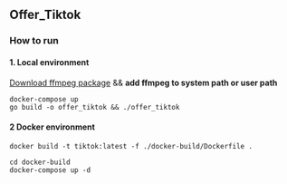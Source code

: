 ## Offer_Tiktok

### How to run

#### 1. Local environment
[Download ffmpeg package](https://ffmpeg.org/download.html) && **add ffmpeg to system path or user path**
```shell
docker-compose up
go build -o offer_tiktok && ./offer_tiktok
```

#### 2 Docker environment
```shell
docker build -t tiktok:latest -f ./docker-build/Dockerfile .

cd docker-build 
docker-compose up -d
```